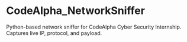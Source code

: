 # CodeAlpha_NetworkSniffer
Python-based network sniffer for CodeAlpha Cyber Security Internship. Captures live IP, protocol, and payload.
